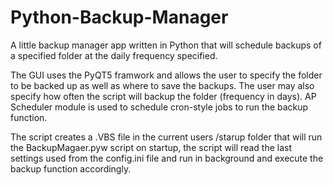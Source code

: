 # Python-Backup-Manager
A little backup manager app written in Python that will schedule backups of a specified folder at the daily frequency specified.


The GUI uses the PyQT5 framwork and allows the user to specify the folder to be backed up as well as where to save the backups. The user may also specify
how often the script will backup the folder (frequency in days). AP Scheduler module is used to schedule cron-style jobs to run the backup
function.

The script creates a .VBS file in the current users /starup folder that will run the BackupMagaer.pyw script on startup, the script will read the last settings
used from the config.ini file and run in background and execute the backup function accordingly.

